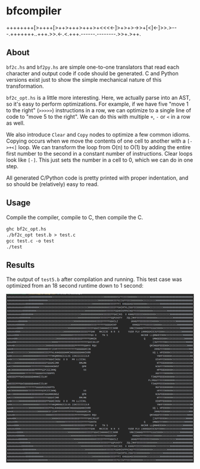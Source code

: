 # bfcompiler
++++++++[>++++[>++>+++>+++>+&lt;&lt;&lt;&lt;-]>+>+>->>+[&lt;]&lt;-]>>.>---.+++++++..+++.>>.&lt;-.&lt;.+++.------.--------.>>+.>++.

## About

`bf2c.hs` and `bf2py.hs` are simple one-to-one translators that read each character and output code if code should be generated. C and Python versions exist just to show the simple mechanical nature of this transformation.

`bf2c_opt.hs` is a little more interesting. Here, we actually parse into an AST, so it's easy to perform optimizations. For example, if we have five "move 1 to the right" (`>>>>>`) instructions in a row, we can optimize to a single line of code to "move 5 to the right". We can do this with multiple `+`, `-` or `<` in a row as well.

We also introduce `Clear` and `Copy` nodes to optimize a few common idioms. Copying occurs when we move the contents of one cell to another with a `[->+<]` loop. We can transform the loop from O(n) to O(1) by adding the entire first number to the second in a constant number of instructions. Clear loops look like `[-]`. This just sets the number in a cell to 0, which we can do in one step.

All generated C/Python code is pretty printed with proper indentation, and so should be (relatively) easy to read.

## Usage

Compile the compiler, compile to C, then compile the C.
```
ghc bf2c_opt.hs
./bf2c_opt test.b > test.c
gcc test.c -o test
./test
```

## Results

The output of `test5.b` after compilation and running. This test case was optimized from an 18 second runtime down to 1 second:

![mandlebrot](mandelbrot.png)
